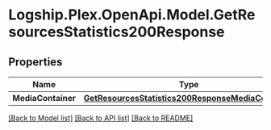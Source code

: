 # Logship.Plex.OpenApi.Model.GetResourcesStatistics200Response

## Properties

Name | Type | Description | Notes
------------ | ------------- | ------------- | -------------
**MediaContainer** | [**GetResourcesStatistics200ResponseMediaContainer**](GetResourcesStatistics200ResponseMediaContainer.md) |  | [optional] 

[[Back to Model list]](../../README.md#documentation-for-models) [[Back to API list]](../../README.md#documentation-for-api-endpoints) [[Back to README]](../../README.md)

